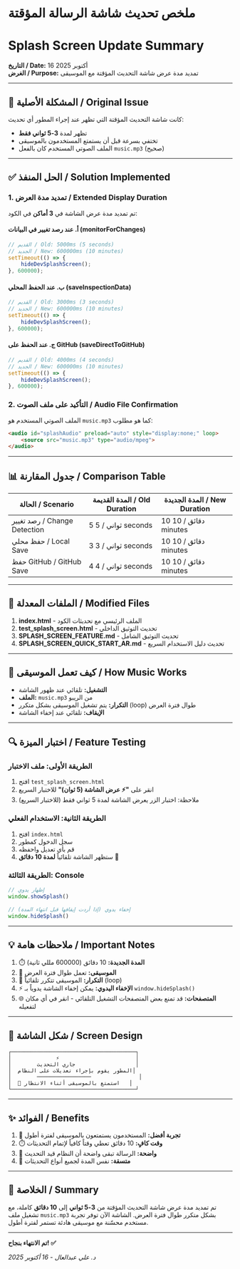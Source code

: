 # ملخص تحديث شاشة الرسالة المؤقتة
# Splash Screen Update Summary

**التاريخ / Date:** 16 أكتوبر 2025  
**الغرض / Purpose:** تمديد مدة عرض شاشة التحديث المؤقتة مع الموسيقى

---

## 🎯 المشكلة الأصلية / Original Issue

كانت شاشة التحديث المؤقتة التي تظهر عند إجراء المطور أي تحديث:
- تظهر لمدة **3-5 ثواني فقط**
- تختفي بسرعة قبل أن يستمتع المستخدمون بالموسيقى
- الملف الصوتي المستخدم كان بالفعل `music.mp3` (صحيح)

---

## ✅ الحل المنفذ / Solution Implemented

### 1. تمديد مدة العرض / Extended Display Duration

تم تمديد مدة عرض الشاشة في **3 أماكن** في الكود:

#### أ. عند رصد تغيير في البيانات (monitorForChanges)
```javascript
// القديم / Old: 5000ms (5 seconds)
// الجديد / New: 600000ms (10 minutes)
setTimeout(() => {
    hideDevSplashScreen();
}, 600000);
```

#### ب. عند الحفظ المحلي (saveInspectionData)
```javascript
// القديم / Old: 3000ms (3 seconds)
// الجديد / New: 600000ms (10 minutes)
setTimeout(() => {
    hideDevSplashScreen();
}, 600000);
```

#### ج. عند الحفظ على GitHub (saveDirectToGitHub)
```javascript
// القديم / Old: 4000ms (4 seconds)
// الجديد / New: 600000ms (10 minutes)
setTimeout(() => {
    hideDevSplashScreen();
}, 600000);
```

### 2. التأكيد على ملف الصوت / Audio File Confirmation

الملف الصوتي المستخدم هو `music.mp3` كما هو مطلوب:
```html
<audio id="splashAudio" preload="auto" style="display:none;" loop>
    <source src="music.mp3" type="audio/mpeg">
</audio>
```

---

## 📊 جدول المقارنة / Comparison Table

| الحالة / Scenario | المدة القديمة / Old Duration | المدة الجديدة / New Duration |
|-------------------|------------------------------|------------------------------|
| رصد تغيير / Change Detection | 5 ثواني / 5 seconds | 10 دقائق / 10 minutes |
| حفظ محلي / Local Save | 3 ثواني / 3 seconds | 10 دقائق / 10 minutes |
| حفظ GitHub / GitHub Save | 4 ثواني / 4 seconds | 10 دقائق / 10 minutes |

---

## 📝 الملفات المعدلة / Modified Files

1. **index.html** - الملف الرئيسي مع تحديثات الكود
2. **test_splash_screen.html** - تحديث التوثيق الداخلي
3. **SPLASH_SCREEN_FEATURE.md** - تحديث التوثيق الشامل
4. **SPLASH_SCREEN_QUICK_START_AR.md** - تحديث دليل الاستخدام السريع

---

## 🎵 كيف تعمل الموسيقى / How Music Works

- **التشغيل:** تلقائي عند ظهور الشاشة
- **الملف:** `music.mp3` من الريبو
- **التكرار:** يتم تشغيل الموسيقى بشكل متكرر (loop) طوال فترة العرض
- **الإيقاف:** تلقائي عند إخفاء الشاشة

---

## 🔍 اختبار الميزة / Feature Testing

### الطريقة الأولى: ملف الاختبار
1. افتح `test_splash_screen.html`
2. انقر على **"⚡ عرض الشاشة (5 ثوان)"** للاختبار السريع
3. ملاحظة: اختبار الزر يعرض الشاشة لمدة 5 ثواني فقط (للاختبار السريع)

### الطريقة الثانية: الاستخدام الفعلي
1. افتح `index.html`
2. سجل الدخول كمطور
3. قم بأي تعديل واحفظه
4. ستظهر الشاشة تلقائياً **لمدة 10 دقائق** 🎉

### الطريقة الثالثة: Console
```javascript
// إظهار يدوي
window.showSplash()

// إخفاء يدوي (إذا أردت إيقافها قبل انتهاء المدة)
window.hideSplash()
```

---

## 💡 ملاحظات هامة / Important Notes

1. ⏱️ **المدة الجديدة:** 10 دقائق (600000 مللي ثانية)
2. 🎵 **الموسيقى:** تعمل طوال فترة العرض
3. 🔄 **التكرار:** الموسيقى تتكرر تلقائياً (loop)
4. ⚡ **الإخفاء اليدوي:** يمكن إخفاء الشاشة يدوياً بـ `window.hideSplash()`
5. 🌐 **المتصفحات:** قد تمنع بعض المتصفحات التشغيل التلقائي - انقر في أي مكان لتفعيله

---

## 🎨 شكل الشاشة / Screen Design

```
┌───────────────────────────────────────┐
│              ⚡                        │
│        جاري التحديث                   │
│  المطور يقوم بإجراء تعديلات على النظام│
│        ─────────────────               │
│  🎵 استمتع بالموسيقى أثناء الانتظار   │
└───────────────────────────────────────┘
```

---

## ✨ الفوائد / Benefits

1. 🎵 **تجربة أفضل:** المستخدمون يستمتعون بالموسيقى لفترة أطول
2. ⏱️ **وقت كافٍ:** 10 دقائق تعطي وقتاً كافياً لإتمام التحديثات
3. 🎯 **واضحة:** الرسالة تبقى واضحة أن النظام قيد التحديث
4. 🔄 **متسقة:** نفس المدة لجميع أنواع التحديثات

---

## 🚀 الخلاصة / Summary

تم تمديد مدة عرض شاشة التحديث المؤقتة من **3-5 ثواني** إلى **10 دقائق** كاملة، مع تشغيل ملف `music.mp3` بشكل متكرر طوال فترة العرض. الشاشة الآن توفر تجربة مستخدم محسّنة مع موسيقى هادئة تستمر لفترة أطول.

---

**تم الانتهاء بنجاح! ✅**

*د. علي عبدالعال - 16 أكتوبر 2025*
